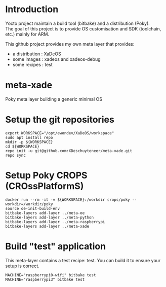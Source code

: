 # Introduction
Yocto project maintain a build tool (bitbake) and a distribution (Poky).<br/>
The goal of this project is to provide OS customisation and SDK (toolchain, etc.) mainly for ARM.<br/>

This github project provides my own meta layer that provides:
* a distribution : XaDeOS
* some images : xadeos and xadeos-debug
* some recipes : test

# meta-xade
Poky meta layer building a generic minimal OS

# Setup the git repositories
```
export WORKSPACE="/opt/ewondev/XaDeOS/workspace"
sudo apt install repo
mkdir -p ${WORKSPACE}
cd ${WORKSPACE}
repo init -u git@github.com:XDeschuyteneer/meta-xade.git
repo sync
```

# Setup Poky CROPS (CROssPlatformS)
```
docker run --rm -it -v ${WORKSPACE}:/workdir crops/poky --workdir=/workdir/poky
source oe-init-build-env
bitbake-layers add-layer ../meta-oe
bitbake-layers add-layer ../meta-python
bitbake-layers add-layer ../meta-raspberrypi
bitbake-layers add-layer ../meta-xade
```

# Build "test" application

This meta-layer contains a test recipe: test.
You can build it to ensure your setup is correct.

```
MACHINE="raspberrypi0-wifi" bitbake test
MACHINE="raspberrypi3" bitbake test
```